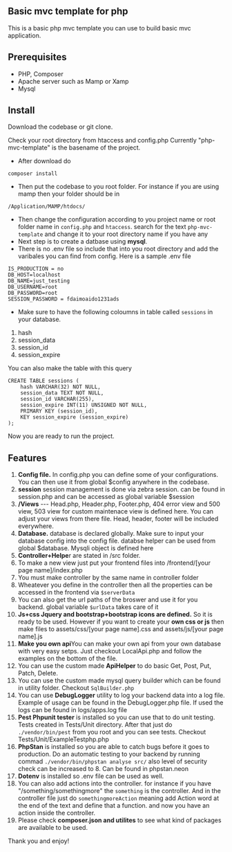 ## Basic mvc template for php
This is a basic php mvc template you can use to build basic mvc application.

## Prerequisites
- PHP, Composer
- Apache server such as Mamp or Xamp
- Mysql

## Install 
Download the codebase or git clone.

Check your root directory from htaccess and config.php
Currently "php-mvc-template" is the basename of the project. 

- After download do

`composer install`

- Then put the codebase to you root folder.
For instance if you are using mamp then your folder should be in

`/Application/MAMP/htdocs/`

- Then change the configuration according to you project name or root folder name in `config.php` and `htaccess`. search for the text `php-mvc-template` and change it to your root directory name if you have any
- Next step is to create a datbase using **mysql**. 
- There is no .env file so include that into you root directory and add the varibales you can find from config.
Here is a sample .env file
```
IS_PRODUCTION = no
DB_HOST=localhost
DB_NAME=just_testing
DB_USERNAME=root
DB_PASSWORD=root
SESSION_PASSWORD = fdaimoaido1231ads
```

- Make sure to have the following coloumns in table called `sessions` in your database. 
 1.  hash
 2.  session_data
 3.  session_id
 4.  session_expire
   
You can also make the table with this query
```
CREATE TABLE sessions (
    hash VARCHAR(32) NOT NULL,
    session_data TEXT NOT NULL,
    session_id VARCHAR(255),
    session_expire INT(11) UNSIGNED NOT NULL,
    PRIMARY KEY (session_id),
    KEY session_expire (session_expire)
);
```

Now you are ready to run the project. 

## Features
1. **Config file.** In config.php you can define some of your configurations. You can then use it from global $config anywhere in the codebase.
2. **session** session management is done via zebra session. can be found in session.php and can be accessed as global variable $session
3. **/Views**  ---  Head.php, Header.php, Footer.php, 404 error view and 500 view, 503 view for custom maintenace view is defined here. You can adjust your views from there file. Head, header, footer will be included everywhere.
4. **Database.** database is declared globally. Make sure to input your database config into the config file. databse helper can be used from global $database. Mysqli object is defined here 
5. **Controller+Helpe**r are stated in /src folder.
6. To make a new view just put your frontend files into /frontend/[your page name]/index.php
7. You must make controller by the same name in controller folder
8. Wheatever you define in the controller then all the properties can be accessed in the frontend via `$serverData`
9. You can also get the url paths of the broswer and use it for you backend. global variable `$urlData` takes care of it
10. **Js+css Jquery and bootstrap+bootstrap icons are defined.** So it is ready to be used. However if you want to create your **own css or js** then make files to assets/css/[your page name].css and assets/js/[your page name].js
11. **Make you own api**You can make your own api from your own database with very easy setps. Just checkout LocalApi.php and follow the examples on the bottom of the file.
12. You can use the custom made **ApiHelper** to do basic Get, Post, Put, Patch, Delete.
13. You can use the custom made mysql query builder which can be found in utility folder. Checkout `SqlBuilder.php`
14. You can use **DebugLogger** utility to log your backend data into a log file. Example of usage can be found in the DebugLogger.php file. If used the logs can be found in logs/apps.log file
15. **Pest Phpunit tester** is installed so you can use that to do unit testing. Tests created in Tests/Unit directory. After that just do `./vendor/bin/pest` from you root and you can see tests. Checkout Tests/Unit/ExampleTestphp.php
16. **PhpStan** is installed so you are able to catch bugs before it goes to production. Do an automatic testing to your backend by running commad `./vendor/bin/phpstan analyse src/` also level of security check can be increased to 8. Can be found in phpstan.neon
17. **Dotenv** is installed so .env file can be used as well.
18. You can also add actions into the controller. for instance if you have "/something/somethingmore" the `something` is the controller. And in the controller file just do `somethingmoreAction` meaning add Action word at the end of the text and define that a function. and now you have an action inside the controller.
19. Please check **composer.json and utilites** to see what kind of packages are available to be used.


Thank you and enjoy!
